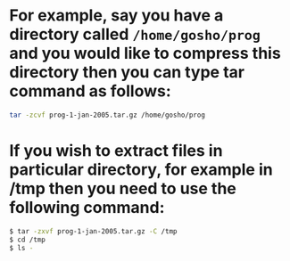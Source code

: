 # For example, say you have a directory called `/home/gosho/prog` and you would like to compress this directory then you can type tar command as follows:
```bash
tar -zcvf prog-1-jan-2005.tar.gz /home/gosho/prog
```

# If you wish to extract files in particular directory, for example in /tmp then you need to use the following command:

```bash
$ tar -zxvf prog-1-jan-2005.tar.gz -C /tmp
$ cd /tmp
$ ls -
```
